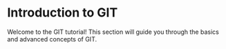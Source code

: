 # Introduction to GIT

Welcome to the GIT tutorial! This section will guide you through the basics and advanced concepts of GIT.
